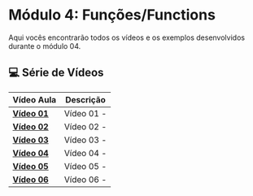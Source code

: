 # Módulo 4: Funções/Functions   

Aqui vocês encontrarão todos os vídeos e os exemplos desenvolvidos durante o módulo 04.

## 💻 Série de Vídeos

| Vídeo Aula | Descrição |
|---|---|
| **[Vídeo 01]()** | Vídeo 01 -  |
| **[Vídeo 02]()** | Vídeo 02 -  |
| **[Vídeo 03]()** | Vídeo 03 -  |
| **[Vídeo 04]()** | Vídeo 04 -  |
| **[Vídeo 05]()** | Vídeo 05 -  |
| **[Vídeo 06]()** | Vídeo 06 -  |